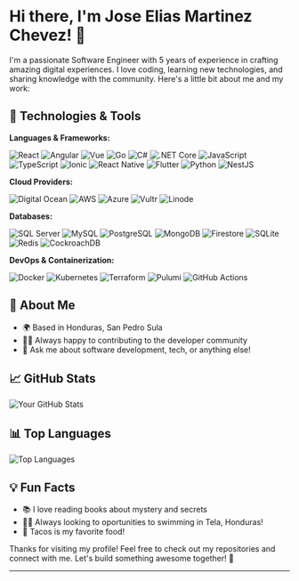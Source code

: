# Hi there, I'm Jose Elias Martinez Chevez! 👋

I'm a passionate Software Engineer with 5 years of experience in crafting amazing digital experiences. I love coding, learning new technologies, and sharing knowledge with the community. Here's a little bit about me and my work:

## 🚀 Technologies & Tools

**Languages & Frameworks:**  

![React](https://img.shields.io/badge/-React-61DAFB?logo=react&logoColor=white)
![Angular](https://img.shields.io/badge/-Angular-DD0031?logo=angular&logoColor=white)
![Vue](https://img.shields.io/badge/-Vue-4FC08D?logo=vue.js&logoColor=white)
![Go](https://img.shields.io/badge/-Go-00ADD8?logo=go&logoColor=white)
![C#](https://img.shields.io/badge/-C%23-239120?logo=c-sharp&logoColor=white)
![.NET Core](https://img.shields.io/badge/-.NET_Core-512BD4?logo=dotnet&logoColor=white)
![JavaScript](https://img.shields.io/badge/-JavaScript-F7DF1E?logo=javascript&logoColor=black)
![TypeScript](https://img.shields.io/badge/-TypeScript-007ACC?logo=typescript&logoColor=white)
![Ionic](https://img.shields.io/badge/-Ionic-3880FF?logo=ionic&logoColor=white)
![React Native](https://img.shields.io/badge/-React_Native-61DAFB?logo=react&logoColor=white)
![Flutter](https://img.shields.io/badge/-Flutter-02569B?logo=flutter&logoColor=white)
![Python](https://img.shields.io/badge/-Python-3776AB?logo=python&logoColor=white)
![NestJS](https://img.shields.io/badge/-NestJS-E0234E?logo=nestjs&logoColor=white)

**Cloud Providers:**  

![Digital Ocean](https://img.shields.io/badge/-Digital_Ocean-0080FF?logo=digitalocean&logoColor=white)
![AWS](https://img.shields.io/badge/-AWS-232F3E?logo=amazon-aws&logoColor=white)
![Azure](https://img.shields.io/badge/-Azure-0078D4?logo=microsoft-azure&logoColor=white)
![Vultr](https://img.shields.io/badge/-Vultr-007BFC?logo=vultr&logoColor=white)
![Linode](https://img.shields.io/badge/-Linode-00A95C?logo=linode&logoColor=white)


**Databases:**  

![SQL Server](https://img.shields.io/badge/-SQL_Server-CC2927?logo=microsoft-sql-server&logoColor=white)
![MySQL](https://img.shields.io/badge/-MySQL-4479A1?logo=mysql&logoColor=white)
![PostgreSQL](https://img.shields.io/badge/-PostgreSQL-336791?logo=postgresql&logoColor=white)
![MongoDB](https://img.shields.io/badge/-MongoDB-47A248?logo=mongodb&logoColor=white)
![Firestore](https://img.shields.io/badge/-Firestore-FFCA28?logo=firebase&logoColor=black)
![SQLite](https://img.shields.io/badge/-SQLite-003B57?logo=sqlite&logoColor=white)
![Redis](https://img.shields.io/badge/-Redis-DC382D?logo=redis&logoColor=white)
![CockroachDB](https://img.shields.io/badge/-CockroachDB-6933FF?logo=cockroachlabs&logoColor=white)

**DevOps & Containerization:**  

![Docker](https://img.shields.io/badge/-Docker-2496ED?logo=docker&logoColor=white)
![Kubernetes](https://img.shields.io/badge/-Kubernetes-326CE5?logo=kubernetes&logoColor=white)
![Terraform](https://img.shields.io/badge/-Terraform-623CE4?logo=terraform&logoColor=white)
![Pulumi](https://img.shields.io/badge/-Pulumi-4A3F78?logo=pulumi&logoColor=white)
![GitHub Actions](https://img.shields.io/badge/-GitHub_Actions-2088FF?logo=github-actions&logoColor=white)

## 🌟 About Me

- 🌍 Based in Honduras, San Pedro Sula
- 👨‍💻 Always happy to contributing to the developer community
- 💬 Ask me about software development, tech, or anything else!

## 📈 GitHub Stats

![Your GitHub Stats](https://github-readme-stats.vercel.app/api?username=je-martinez&show_icons=true&theme=radical)

## 📊 Top Languages

![Top Languages](https://github-readme-stats.vercel.app/api/top-langs/?username=je-martinez&layout=compact&theme=radical)

## 💡 Fun Facts

- 📚 I love reading books about mystery and secrets 
- 🏊🏻 Always looking to oportunities to swimming in Tela, Honduras! 
- 🌮 Tacos is my favorite food!

Thanks for visiting my profile! Feel free to check out my repositories and connect with me. Let's build something awesome together! 🚀

---
